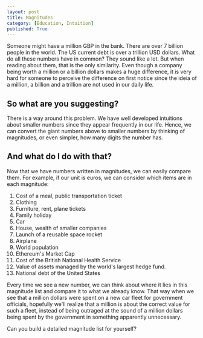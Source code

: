 ```yaml
---
layout: post
title: Magnitudes
category: [Education, Intuition]
published: True
---
```


Someone might have a million GBP in the bank. There are over 7 billion people in the world. The US current debt is over a trillion USD dollars. What do all these numbers have in common? They sound like a lot. But when reading about them, that is the only similarity. Even though a company being worth a million or a billion dollars makes a huge difference, it is very hard for someone to perceive the difference on first notice since the ideia of a million, a billion and a trillion are not used in our daily life.

## So what are you suggesting?

<!--excerpt ends here-->

There is a way around this problem. We have well developed intuitions about smaller numbers since they appear frequently in our life. Hence, we can convert the giant numbers above to smaller numbers by thinking of magnitudes, or even simpler, how many digits the number has.

## And what do I do with that?

Now that we have numbers written in magnitudes, we can easily compare them. For example, if our unit is euros, we can consider which items are in each magnitude:

1. Cost of a meal, public transportation ticket
2. Clothing
3. Furniture, rent, plane tickets
4. Family holiday
5. Car
6. House, wealth of smaller companies
7. Launch of a reusable space rocket
8. Airplane
9. World population
10. Ethereum's Market Cap
11. Cost of the British National Health Service
12. Value of assets managed by the world's largest hedge fund.
13. National debt of the United States

Every time we see a new number, we can think about where it lies in this magnitude list and compare it to what we already know. That way when we see that a million dollars were spent on a new car fleet for government officials, hopefully we'll realize that a million is about the correct value for such a fleet, instead of being outraged at the sound of a million dollars being spent by the government in something apparently unnecessary.

Can you build a detailed magnitude list for yourself?